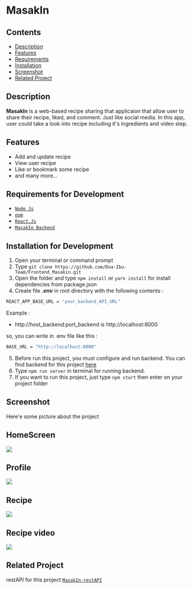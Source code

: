 # MasakIn 
## Contents

- [Description](#description)
- [Features](#features)
- [Requirements](#requirements-for-development)
- [Installation](#installation-for-development)
- [Screenshot](#screenshot)
- [Related Project](#related-project)

## Description

**MasakIn** is a web-based recipe sharing that applicaion that allow user to share their recipe, liked, and comment. Just like social media. In this app, user could take a look into recipe including it's ingredients and video step.

## Features

- Add and update recipe
- View user recipe
- Like or bookmark some recipe
- and many more...

## Requirements for Development

- [`Node Js`](https://nodejs.org/en/)
- [`npm`](https://www.npmjs.com/get-npm)
- [`React.Js`](https://reactjs.org/)
- [`MasakIn Backend`](https://github.com/Doa-Ibu-Team/Backend_MasakIn)

## Installation for Development

1. Open your terminal or command prompt
2. Type `git clone https://github.com/Doa-Ibu-Team/Frontend_Masakin.git`
3. Open the folder and type `npm install` or `yarn install` for install dependencies from package.json
4. Create file **_.env_** in root directory with the following contents :

```bash
REACT_APP_BASE_URL = "your_backend_API_URL"
```

Example :

- http://host_backend:port_backend is http://localhost:8000

so, you can write in .env file like this :

```bash
BASE_URL = "http://localhost:8000"
```

5. Before run this project, you must configure and run backend. You can find backend for this project [here](https://github.com/Doa-Ibu-Team/Backend_MasakIn)
6. Type `npm run server` in terminal for running backend.
7. If you want to run this project, just type `npm start` then enter on your project folder

## Screenshot

Here'e some picture about the project

## HomeScreen
<img src="https://user-images.githubusercontent.com/70320451/107330676-78667380-6ae4-11eb-9947-58f3355240c0.jpg" />


## Profile
<img src="https://user-images.githubusercontent.com/70320451/107330674-78667380-6ae4-11eb-936a-0665e101c091.jpg" />

## Recipe
<img src="https://user-images.githubusercontent.com/70320451/107330671-77cddd00-6ae4-11eb-846b-88ddd0d3a7f5.jpg" />


## Recipe video
<img src="https://user-images.githubusercontent.com/70320451/107330664-76041980-6ae4-11eb-8a0f-e7a4035ec1b8.jpg" />

## Related Project

restAPI for this project [`MasakIn-restAPI`](https://github.com/Doa-Ibu-Team/Backend_MasakIn)
